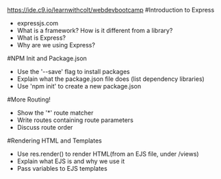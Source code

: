 https://ide.c9.io/learnwithcolt/webdevbootcamp
#Introduction to Express
* expressjs.com
* What is a framework? How is it different from a library?
* What is Express?
* Why are we using Express?

#NPM Init and Package.json
* Use the '--save' flag to install packages
* Explain what the package.json file does (list dependency libraries)
* Use 'npm init' to create a new package.json

#More Routing!
* Show the '*' route matcher
* Write routes containing route parameters
* Discuss route order

#Rendering HTML and Templates
* Use res.render() to render HTML(from an EJS file, under /views)
* Explain what EJS is and why we use it 
* Pass variables to EJS templates

